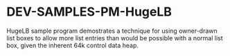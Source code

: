 DEV-SAMPLES-PM-HugeLB
=====================

HugeLB sample program demostrates a technique for using owner-drawn list boxes to allow more list entries than would be possible  with a normal list box, given the inherent 64k control data heap.   
